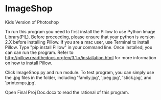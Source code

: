 # ImageShop
Kids Version of Photoshop

To run this program you need to first install the Pillow to use Python Image Library(PIL). 
Before proceeding, please ensure that your python is version 2.X before installing Pillow. 
If you are a mac user, use Terminal to install Pillow. 
Type "pip install Pillow" in your command line. 
Once installed, you can can run the program. 
Refer to http://pillow.readthedocs.org/en/3.1.x/installation.html for more information on how to install Pillow. 

Click ImageShop.py and run module. 
To test program, you can simply use the .jpg files in the folder, including 'family.jpg', 'jpeg.jpg', 'stick.jpg', and 'printemps,jpg'. 


Open Final Proj Doc.docx to read the rational of this program. 
